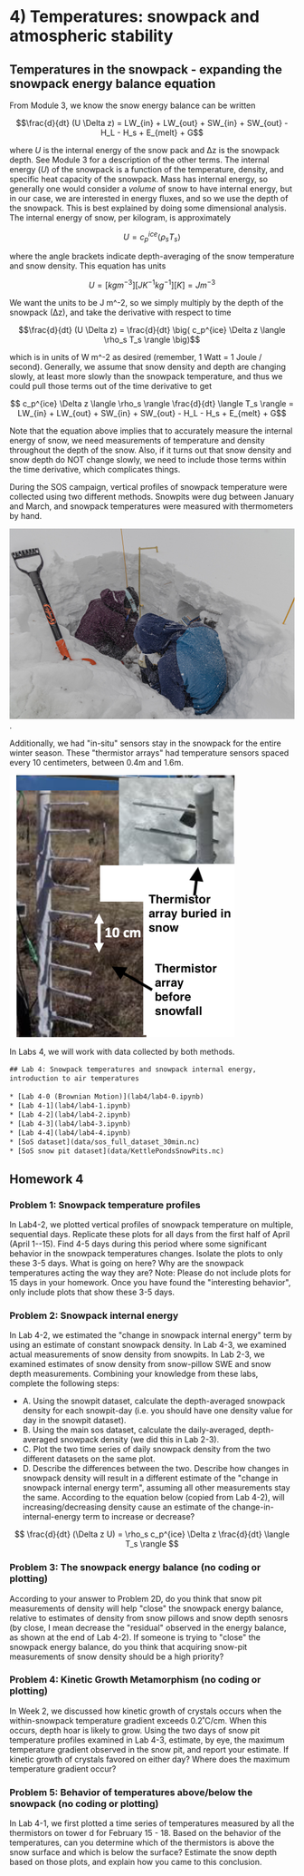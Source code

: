 # 4) Temperatures: snowpack and atmospheric stability 

## Temperatures in the snowpack - expanding the snowpack energy balance equation

From Module 3, we know the snow energy balance can be written

$$\frac{d}{dt} (U \Delta z) = LW_{in} + LW_{out} + SW_{in} + SW_{out} - H_L - H_s + E_{melt} + G$$

where $U$ is the internal energy of the snow pack and ∆z is the snowpack depth. See Module 3 for a description of the other terms.  The internal energy ($U$) of the snowpack is a function of the temperature, density, and specific heat capacity of the snowpack. Mass has internal energy, so generally one would consider a _volume_ of snow to have internal energy, but in our case, we are interested in energy fluxes, and so we use the depth of the snowpack. This is best explained by doing some dimensional analysis. The internal energy of snow, per kilogram, is approximately

$$ U =c_p^{ice} \langle \rho_s T_s \rangle $$

where the angle brackets indicate depth-averaging of the snow temperature and snow density. This equation has units

$$U = [kg m^{-3}] [J K^{-1} kg^{-1}] [K] = J m^{-3} $$

We want the units to be J m^-2, so we simply multiply by the depth of the snowpack (∆z), and take the derivative with respect to time

$$\frac{d}{dt} (U \Delta z) = \frac{d}{dt} \big( c_p^{ice} \Delta z \langle \rho_s  T_s \rangle \big)$$

which is in units of W m^-2 as desired (remember, 1 Watt = 1 Joule / second).
Generally, we assume that snow density and depth are changing slowly, at least more slowly than the snowpack temperature, and thus we could pull those terms out of the time derivative to get

$$ c_p^{ice} \Delta z \langle \rho_s \rangle \frac{d}{dt} \langle T_s \rangle = LW_{in} + LW_{out} + SW_{in} + SW_{out} - H_L - H_s + E_{melt} + G$$

Note that the equation above implies that to accurately measure the internal energy of snow, we need measurements of temperature and density throughout the depth of the snow. 
Also, if it turns out that snow density and snow depth do NOT change slowly, we need to include those terms within the time derivative, which complicates things.

During the SOS campaign, vertical profiles of snowpack temperature were collected using two different methods. Snowpits were dug between January and March, and snowpack temperatures were measured with thermometers by hand.

![Snowpit](data/snowpit_pic.jpg).

Additionally, we had "in-situ" sensors stay in the snowpack for the entire winter season. These "thermistor arrays" had temperature sensors spaced every 10 centimeters, between 0.4m and 1.6m.

![Thermistor array](data/thermistor_array.png)

In Labs 4, we will work with data collected by both methods.

```note
## Lab 4: Snowpack temperatures and snowpack internal energy, introduction to air temperatures

* [Lab 4-0 (Brownian Motion)](lab4/lab4-0.ipynb)
* [Lab 4-1](lab4/lab4-1.ipynb)
* [Lab 4-2](lab4/lab4-2.ipynb)
* [Lab 4-3](lab4/lab4-3.ipynb)
* [Lab 4-4](lab4/lab4-4.ipynb)
* [SoS dataset](data/sos_full_dataset_30min.nc)
* [SoS snow pit dataset](data/KettlePondsSnowPits.nc)
```

## Homework 4

### Problem 1: Snowpack temperature profiles
In Lab4-2, we plotted vertical profiles of snowpack temperature on multiple, sequential days.
Replicate these plots for all days from the first half of April (April 1--15).
Find 4-5 days during this period where some significant behavior in the snowpack temperatures changes. 
Isolate the plots to only these 3-5 days. What is going on here? Why are the snowpack temperatures acting the way they are?
Note: Please do not include plots for 15 days in your homework. Once you have found the "interesting behavior", only include plots that show these 3-5 days.

### Problem 2: Snowpack internal energy
In Lab 4-2, we estimated the "change in snowpack internal energy" term by using an estimate of constant snowpack density. 
In Lab 4-3, we examined actual measurements of snow density from snowpits. 
In Lab 2-3, we examined estimates of snow density from snow-pillow SWE and snow depth measurements.
Combining your knowledge from these labs, complete the following steps:
- A. Using the snowpit dataset, calculate the depth-averaged snowpack density for each snowpit-day (i.e. you should have one density value for day in the snowpit dataset). 
- B. Using the main sos dataset, calculate the daily-averaged, depth-averaged snowpack density (we did this in Lab 2-3).
- C. Plot the two time series of daily snowpack density from the two different datasets on the same plot.
- D. Describe the differences between the two. Describe how changes in snowpack density will result in a different estimate of the "change in snowpack internal energy term", assuming all other measurements stay the same. According to the equation below (copied from Lab 4-2), will increasing/decreasing density cause an estimate of the change-in-internal-energy term to increase or decrease?

$$ \frac{d}{dt} (\Delta z U) = \rho_s c_p^{ice} \Delta z \frac{d}{dt} \langle T_s \rangle $$

### Problem 3: The snowpack energy balance (no coding or plotting)
According to your answer to Problem 2D, do you think that snow pit measurements of density will help "close" the snowpack energy balance, relative to estimates of density from snow pillows and snow depth senosrs (by close, I mean decrease the "residual" observed in the energy balance, as shown at the end of Lab 4-2). If someone is trying to "close" the snowpack energy balance, do you think that acquiring snow-pit measurements of snow density should be a high priority? 

### Problem 4: Kinetic Growth Metamorphism (no coding or plotting)
In Week 2, we discussed how kinetic growth of crystals occurs when the within-snowpack temperature gradient exceeds 0.2˚C/cm. When this occurs, depth hoar is likely to grow.
Using the two days of snow pit temperature profiles examined in Lab 4-3, estimate, by eye, the maximum temperature gradient observed in the snow pit, and report your estimate.
If kinetic growth of crystals favored on either day? Where does the maximum temperature gradient occur?

### Problem 5: Behavior of temperatures above/below the snowpack (no coding or plotting)
In Lab 4-1, we first plotted a time series of temperatures measured by all the thermistors on tower d for February 15 - 18. 
Based on the behavior of the temperatures, can you determine which of the thermistors is above the snow surface and which is below the surface?
Estimate the snow depth based on those plots, and explain how you came to this conclusion.